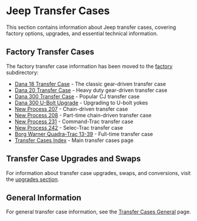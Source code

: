 # Jeep Transfer Cases

This section contains information about Jeep transfer cases, covering factory options, upgrades, and essential technical information.

## Factory Transfer Cases

The factory transfer case information has been moved to the [factory](factory/) subdirectory:

- [Dana 18 Transfer Case](factory/d18.html) - The classic gear-driven transfer case
- [Dana 20 Transfer Case](factory/d20.html) - Heavy duty gear-driven transfer case  
- [Dana 300 Transfer Case](factory/d300.html) - Popular CJ transfer case
- [Dana 300 U-Bolt Upgrade](factory/d300ub.html) - Upgrading to U-bolt yokes
- [New Process 207](factory/np207.html) - Chain-driven transfer case
- [New Process 208](factory/np208.html) - Part-time chain-driven transfer case
- [New Process 231](factory/np231.html) - Command-Trac transfer case
- [New Process 242](factory/np242.html) - Selec-Trac transfer case
- [Borg Warner Quadra-Trac 13-39](factory/qtrac.html) - Full-time transfer case
- [Transfer Cases Index](factory/index.html) - Main transfer cases page

## Transfer Case Upgrades and Swaps

For information about transfer case upgrades, swaps, and conversions, visit the [upgrades section](upgrades/).

## General Information

For general transfer case information, see the [Transfer Cases General](general/) page.
